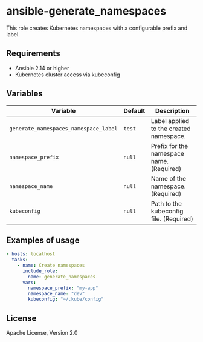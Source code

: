 # ansible-generate_namespaces

This role creates Kubernetes namespaces with a configurable prefix and label.

## Requirements

* Ansible 2.14 or higher
* Kubernetes cluster access via kubeconfig

## Variables

| Variable                       | Default | Description                                 |
|--------------------------------|---------|---------------------------------------------|
| `generate_namespaces_namespace_label` | `test`  | Label applied to the created namespace.    |
| `namespace_prefix`             | `null`  | Prefix for the namespace name. (Required)   |
| `namespace_name`               | `null`  | Name of the namespace. (Required)          |
| `kubeconfig`                   | `null`  | Path to the kubeconfig file. (Required)     |

## Examples of usage

```yaml
- hosts: localhost
  tasks:
    - name: Create namespaces
      include_role:
        name: generate_namespaces
      vars:
        namespace_prefix: "my-app"
        namespace_name: "dev"
        kubeconfig: "~/.kube/config"
```

## License

Apache License, Version 2.0

